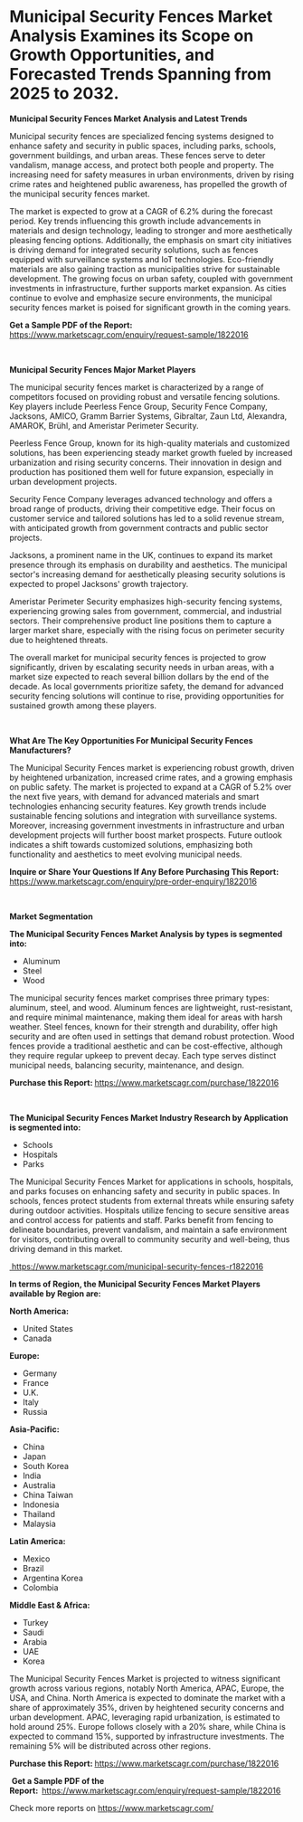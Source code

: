 <p><h1>Municipal Security Fences Market Analysis Examines its Scope on Growth Opportunities, and Forecasted Trends Spanning from 2025 to 2032.</h1></p><p><strong>Municipal Security Fences Market Analysis and Latest Trends</strong></p>
<p><p>Municipal security fences are specialized fencing systems designed to enhance safety and security in public spaces, including parks, schools, government buildings, and urban areas. These fences serve to deter vandalism, manage access, and protect both people and property. The increasing need for safety measures in urban environments, driven by rising crime rates and heightened public awareness, has propelled the growth of the municipal security fences market.</p><p>The market is expected to grow at a CAGR of 6.2% during the forecast period. Key trends influencing this growth include advancements in materials and design technology, leading to stronger and more aesthetically pleasing fencing options. Additionally, the emphasis on smart city initiatives is driving demand for integrated security solutions, such as fences equipped with surveillance systems and IoT technologies. Eco-friendly materials are also gaining traction as municipalities strive for sustainable development. The growing focus on urban safety, coupled with government investments in infrastructure, further supports market expansion. As cities continue to evolve and emphasize secure environments, the municipal security fences market is poised for significant growth in the coming years.</p></p>
<p><strong>Get a Sample PDF of the Report:&nbsp;</strong> <a href="https://www.marketscagr.com/enquiry/request-sample/1822016?utm_campaign=2480&utm_medium=2&utm_source=Github&utm_content=ia&utm_term=12042025&utm_id=municipal-security-fences">https://www.marketscagr.com/enquiry/request-sample/1822016</a></p>
<p>&nbsp;</p>
<p><strong>Municipal Security Fences Major Market Players</strong></p>
<p><p>The municipal security fences market is characterized by a range of competitors focused on providing robust and versatile fencing solutions. Key players include Peerless Fence Group, Security Fence Company, Jacksons, AMICO, Gramm Barrier Systems, Gibraltar, Zaun Ltd, Alexandra, AMAROK, Brühl, and Ameristar Perimeter Security.</p><p>Peerless Fence Group, known for its high-quality materials and customized solutions, has been experiencing steady market growth fueled by increased urbanization and rising security concerns. Their innovation in design and production has positioned them well for future expansion, especially in urban development projects.</p><p>Security Fence Company leverages advanced technology and offers a broad range of products, driving their competitive edge. Their focus on customer service and tailored solutions has led to a solid revenue stream, with anticipated growth from government contracts and public sector projects.</p><p>Jacksons, a prominent name in the UK, continues to expand its market presence through its emphasis on durability and aesthetics. The municipal sector's increasing demand for aesthetically pleasing security solutions is expected to propel Jacksons' growth trajectory.</p><p>Ameristar Perimeter Security emphasizes high-security fencing systems, experiencing growing sales from government, commercial, and industrial sectors. Their comprehensive product line positions them to capture a larger market share, especially with the rising focus on perimeter security due to heightened threats.</p><p>The overall market for municipal security fences is projected to grow significantly, driven by escalating security needs in urban areas, with a market size expected to reach several billion dollars by the end of the decade. As local governments prioritize safety, the demand for advanced security fencing solutions will continue to rise, providing opportunities for sustained growth among these players.</p></p>
<p>&nbsp;</p>
<p><strong>What Are The Key Opportunities For Municipal Security Fences Manufacturers?</strong></p>
<p><p>The Municipal Security Fences market is experiencing robust growth, driven by heightened urbanization, increased crime rates, and a growing emphasis on public safety. The market is projected to expand at a CAGR of 5.2% over the next five years, with demand for advanced materials and smart technologies enhancing security features. Key growth trends include sustainable fencing solutions and integration with surveillance systems. Moreover, increasing government investments in infrastructure and urban development projects will further boost market prospects. Future outlook indicates a shift towards customized solutions, emphasizing both functionality and aesthetics to meet evolving municipal needs.</p></p>
<p><strong>Inquire or Share Your Questions If Any Before Purchasing This Report:</strong> <a href="https://www.marketscagr.com/enquiry/pre-order-enquiry/1822016?utm_campaign=2480&utm_medium=2&utm_source=Github&utm_content=ia&utm_term=12042025&utm_id=municipal-security-fences">https://www.marketscagr.com/enquiry/pre-order-enquiry/1822016</a></p>
<p>&nbsp;</p>
<p><strong>Market Segmentation</strong></p>
<p><strong>The Municipal Security Fences Market Analysis by types is segmented into:</strong></p>
<p><ul><li>Aluminum</li><li>Steel</li><li>Wood</li></ul></p>
<p><p>The municipal security fences market comprises three primary types: aluminum, steel, and wood. Aluminum fences are lightweight, rust-resistant, and require minimal maintenance, making them ideal for areas with harsh weather. Steel fences, known for their strength and durability, offer high security and are often used in settings that demand robust protection. Wood fences provide a traditional aesthetic and can be cost-effective, although they require regular upkeep to prevent decay. Each type serves distinct municipal needs, balancing security, maintenance, and design.</p></p>
<p><strong>Purchase this Report:&nbsp;</strong><a href="https://www.marketscagr.com/purchase/1822016?utm_campaign=2480&utm_medium=2&utm_source=Github&utm_content=ia&utm_term=12042025&utm_id=municipal-security-fences">https://www.marketscagr.com/purchase/1822016</a></p>
<p>&nbsp;</p>
<p><strong>The Municipal Security Fences Market Industry Research by Application is segmented into:</strong></p>
<p><ul><li>Schools</li><li>Hospitals</li><li>Parks</li></ul></p>
<p><p>The Municipal Security Fences Market for applications in schools, hospitals, and parks focuses on enhancing safety and security in public spaces. In schools, fences protect students from external threats while ensuring safety during outdoor activities. Hospitals utilize fencing to secure sensitive areas and control access for patients and staff. Parks benefit from fencing to delineate boundaries, prevent vandalism, and maintain a safe environment for visitors, contributing overall to community security and well-being, thus driving demand in this market.</p></p>
<p><a href="https://www.marketscagr.com/municipal-security-fences-r1822016?utm_campaign=2480&utm_medium=2&utm_source=Github&utm_content=ia&utm_term=12042025&utm_id=municipal-security-fences">&nbsp;https://www.marketscagr.com/municipal-security-fences-r1822016</a></p>
<p><strong>In terms of Region, the Municipal Security Fences Market Players available by Region are:</strong></p>
<p>
    <p> <strong> North America: </strong>
        <ul>
            <li>United States</li>
            <li>Canada</li>
        </ul>
        </p> 
    <p> <strong> Europe: </strong>
        <ul>
            <li>Germany</li>
            <li>France</li>
            <li>U.K.</li>
            <li>Italy</li>
            <li>Russia</li>
        </ul>
        </p> 
    <p> <strong> Asia-Pacific: </strong>
        <ul>
            <li>China</li>
            <li>Japan</li>
            <li>South Korea</li>
            <li>India</li>
            <li>Australia</li>
            <li>China Taiwan</li>
            <li>Indonesia</li>
            <li>Thailand</li>
            <li>Malaysia</li>
        </ul>
        </p> 
    <p> <strong> Latin America: </strong>
        <ul>
            <li>Mexico</li>
            <li>Brazil</li>
            <li>Argentina Korea</li>
            <li>Colombia</li>
        </ul>
        </p> 
    <p> <strong> Middle East & Africa: </strong>
        <ul>
            <li>Turkey</li>
            <li>Saudi</li>
            <li>Arabia</li>
            <li>UAE</li>
            <li>Korea</li>
        </ul>
    </p>
    </p>
<p><p>The Municipal Security Fences Market is projected to witness significant growth across various regions, notably North America, APAC, Europe, the USA, and China. North America is expected to dominate the market with a share of approximately 35%, driven by heightened security concerns and urban development. APAC, leveraging rapid urbanization, is estimated to hold around 25%. Europe follows closely with a 20% share, while China is expected to command 15%, supported by infrastructure investments. The remaining 5% will be distributed across other regions.</p></p>
<p><strong>Purchase this Report: </strong><a href="https://www.marketscagr.com/purchase/1822016?utm_campaign=2480&utm_medium=2&utm_source=Github&utm_content=ia&utm_term=12042025&utm_id=municipal-security-fences">https://www.marketscagr.com/purchase/1822016</a></p>
<p>&nbsp;<strong>Get a Sample PDF of the Report:&nbsp;&nbsp;</strong><a href="https://www.marketscagr.com/enquiry/request-sample/1822016?utm_campaign=2480&utm_medium=2&utm_source=Github&utm_content=ia&utm_term=12042025&utm_id=municipal-security-fences">https://www.marketscagr.com/enquiry/request-sample/1822016</a></p>
<p><strong></strong></p>
<p>Check more reports on <a href="https://www.marketscagr.com/?utm_campaign=2480&utm_medium=2&utm_source=Github&utm_content=ia&utm_term=12042025&utm_id=municipal-security-fences">https://www.marketscagr.com/</a></p>